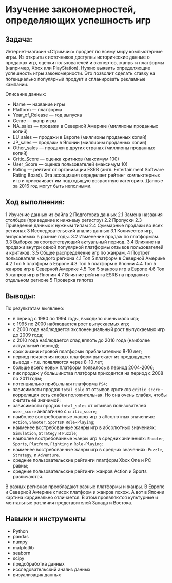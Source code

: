 #  Изучение закономерностей, определяющих успешность игр

## Задача: 
Интернет-магазин «Стримчик» продаёт по всему миру компьютерные игры. Из открытых источников доступны исторические данные о продажах игр, оценки пользователей и экспертов, жанры и платформы (например, Xbox или PlayStation).
Нужно выявить определяющие успешность игры закономерности. Это позволит сделать ставку на потенциально популярный продукт и спланировать рекламные кампании.

Описание данных:
* Name — название игры
* Platform — платформа
* Year_of_Release — год выпуска
* Genre — жанр игры
* NA_sales — продажи в Северной Америке (миллионы проданных копий)
* EU_sales — продажи в Европе (миллионы проданных копий)
* JP_sales — продажи в Японии (миллионы проданных копий)
* Other_sales — продажи в других странах (миллионы проданных копий)
* Critic_Score — оценка критиков (максимум 100)
* User_Score — оценка пользователей (максимум 10)
* Rating — рейтинг от организации ESRB (англ. Entertainment Software Rating Board). 
Эта ассоциация определяет рейтинг компьютерных игр и присваивает им подходящую возрастную категорию.
Данные за 2016 год могут быть неполными.

## Ход выполнения:
1  Изучение данных из файла
2  Подготовка данных
   2.1  Замена названия столбцов (приведение к нижнему регистру)
   2.2  Пропуски
   2.3  Приведение данных к нужным типам
   2.4  Суммарные продажи во всех регионах
3  Исследовательский анализ данных
   3.1  Количество игр, выпускаемых в разные годы.
   3.2  Изменение продаж по платформам.
   3.3  Выборка за соответствующий актуальный период.
   3.4  Влияние на продажи внутри одной популярной платформы отзывов пользователей и критиков.
   3.5  Общее распределение игр по жанрам.
4  Портрет пользователя каждого региона
   4.1  Топ 5 платформ в Северной Америке
   4.2  Топ 5 платформ в Европе
   4.3  Топ 5 платформ в Японии
   4.4  Топ 5 жанров игр в Северной Америке
   4.5  Топ 5 жанров игр в Европе
   4.6  Топ 5 жанров игр в Японии
   4.7  Влияние рейтинга ESRB на продажи в отдельном регионе
5  Проверка гипотез

## Выводы:

По результатам выявлено:
* в период с 1980 по 1994 годы, выходило очень мало игр;
* с 1995 по 2000 наблюдается рост выпускаемых игр; 
* с 2000 года наблюдается экспоненциальный рост выпускаемых игр до 2009 года;
* с 2010 года наблюдается спад вплоть до 2016 года (наиболее актуальный период);
* срок жизни игровой платформы приблизительно 8-10 лет;
* период появления новых платформ вытекает из предыдущего вывода - т.е. появляются через 8-10 лет;
* больше всего новых платформ появилось в период 2004-2006;
* пик продаж у большинства платформ приходится на период с 2008 по 2011 годы;
* потенциально прибыльная платформа `PS4`;
* зависимости продаж `total_sale` от отзывов критиков `critic_score` - корреляция есть слабая положительная. Но она очень слабая, чтобы считать её значимой;
* зависимости продаж `total_sales` от отзывов пользователей `user_score` аналагично с `critic_score`;
* наиболее востребованные жанры игр в абсолютных значениях: `Action`, `Shooter`, `Sports`и `Role-Playing`;
* наименее востребованные жанры игр в абсолютных значениях: `Simulation`, `Strategy` и `Puzzle`;
* наиболее востребованные жанры игр в средних значениях: `Shooter`, `Sports`, `Platform`, `Fighting` и `Role-Playing`;
* наименее востребованные жанры игр в средних значениях: `Puzzle`, `Strategy`,  и `Adventure`.
* средние пользовательские рейтинги платформ Xbox One и PC равны;
* средние пользовательские рейтинги жанров Action и Sports различаются.

В разных регионах преобладают разные платформы и жанры. В Европе и Северной Америке список платформ и жанров похож. А вот в Японии картина кардинально отличается. 
В этом проявляются культурные и ментальные различия представителей Запада и Востока.


## Навыки и инструменты
* Python
* pandas
* numpy
* matplotlib
* seaborn
* scipy
* предобработка данных
* исследовательский анализ данных
* визуализация данных
